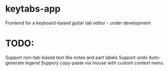 # keytabs-app
Frontend for a keyboard-based guitar tab editor - under development

# TODO:
Support non-tab-based text like notes and part labels
Support undo 
Auto-generate legend
Suppory copy-paste via mouse with custom context menu
